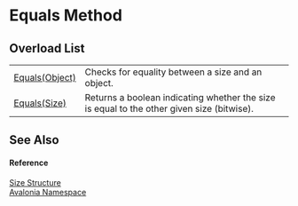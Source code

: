 # Equals Method


## Overload List
<table>
<tr>
<td><a href="M_Avalonia_Size_Equals_1">Equals(Object)</a></td>
<td>Checks for equality between a size and an object.</td>
</tr>
<tr>
<td><a href="M_Avalonia_Size_Equals">Equals(Size)</a></td>
<td>Returns a boolean indicating whether the size is equal to the other given size (bitwise).</td>
</tr>
</table>

## See Also


#### Reference
<a href="T_Avalonia_Size">Size Structure</a>  
<a href="N_Avalonia">Avalonia Namespace</a>  

